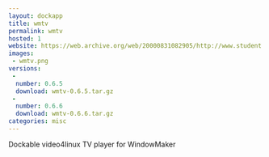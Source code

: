 ```yaml
---
layout: dockapp
title: wmtv
permalink: wmtv
hosted: 1
website: https://web.archive.org/web/20000831082905/http://www.student.uwa.edu.au/~wliang/
images:
 - wmtv.png
versions:
 -
  number: 0.6.5
  download: wmtv-0.6.5.tar.gz
 -
  number: 0.6.6
  download: wmtv-0.6.6.tar.gz
categories: misc
---
```

Dockable video4linux TV player for WindowMaker
